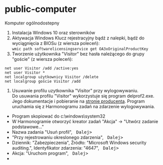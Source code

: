 # public-computer
Komputer ogólnodostepny

1. Instalacja Windows 10 oraz sterowników
1. Aktywacja Windows
Klucz rejestracyjny bądź z nalepki, bądź do wyciągnięcia z BIOSu (z wiersza poleceń):  
```wmic path softwarelicensingservice get OA3xOriginalProductKey```
1. Tworzenie użytkownika "Visitor" bez hasła należącego do grupy "goście" (z wiersza poleceń):
```
net user Visitor /add /active:yes
net user Visitor *
net localgroup użytkownicy Visitor /delete
net localgroup goście Visitor /add
```
1. Usuwanie profilu uzytkownika "Visitor" przy wylogowywaniu.  
Do usuwania profilu "Visitor" wykorzystuje się program delprof2.exe. Jego dokumentacje i pobieranie na 
[stronie producenta](https://helgeklein.com/free-tools/delprof2-user-profile-deletion-tool/).
Program uruchamia się z Harmonogramu zadań na zdarzenie wylogowywania.  
- Program skopiować do c:\windows\system32
- W Harmonogramie otworzyć kreator zadań "Akcja" -> "Utwórz zadanie podstawowe..."
- Nazwa zadania "Usuń profil", <kbd> Dalej&gt; </kbd>
- "Przy rejestrowaniu okreslonego zdarzenia", <kbd> Dalej&gt; </kbd>
- Dziennik: "Zabezpieczenia", Źródło: "Microsoft Windows security auditing.", Identyfikator zdarzenia: "4647", <kbd> Dalej&gt; </kbd>
- Akcja: "Uruchom program", <kbd> Dalej&gt; </kbd>
- 
